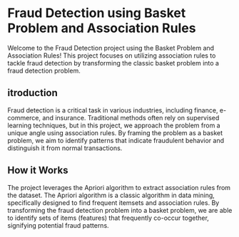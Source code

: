 # Fraud Detection using Basket Problem and Association Rules
Welcome to the Fraud Detection project using the Basket Problem and Association Rules! This project focuses on utilizing association rules to tackle fraud detection by transforming the classic basket problem into a fraud detection problem.
## itroduction
Fraud detection is a critical task in various industries, including finance, e-commerce, and insurance. Traditional methods often rely on supervised learning techniques, but in this project, we approach the problem from a unique angle using association rules. By framing the problem as a basket problem, we aim to identify patterns that indicate fraudulent behavior and distinguish it from normal transactions.
## How it Works
The project leverages the Apriori algorithm to extract association rules from the dataset. The Apriori algorithm is a classic algorithm in data mining, specifically designed to find frequent itemsets and association rules. By transforming the fraud detection problem into a basket problem, we are able to identify sets of items (features) that frequently co-occur together, signifying potential fraud patterns.
